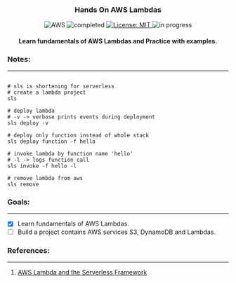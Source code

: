 <h3 align="center">
Hands On AWS Lambdas
</h3>

<!-- badges -->
<p align="center">

<!-- language -->
<img src="https://img.shields.io/badge/-AWS-orange" alt="AWS">

<!-- inprogress or completed -->
<img src="https://img.shields.io/badge/-completed-green" alt="completed">
	
<!-- inprogress or completed -->
<!-- <img src="https://img.shields.io/badge/-in%20progress-red" alt="in progress"> -->
	
<!-- licence -->
<a href="https://github.com/ftamur/iOSPencilKitDrawApp/blob/main/LICENSE">
<img src="https://img.shields.io/badge/License-MIT-lightgrey.svg" alt="License: MIT">
</a>
	
<!-- week of year -->
<img src="https://img.shields.io/badge/week-29-green" alt="in progress">

</p>

<h4 align="center">
Learn fundamentals of AWS Lambdas and Practice with examples.
</h4>

<h3>
Notes:
</h3><hr>

```properties

# sls is shortening for serverless
# create a lambda project 
sls

# deploy lambda
# -v -> verbose prints events during deployment
sls deploy -v

# deploy only function instead of whole stack
sls deploy function -f hello

# invoke lambda by function name 'hello' 
# -l -> logs function call
sls invoke -f hello -l 

# remove lambda from aws
sls remove

```

<h3>
Goals:
</h3><hr>

- [X] Learn fundamentals of AWS Lambdas.
- [ ] Build a project contains AWS services S3, DynamoDB and Lambdas. 

<h3>
References:
</h3><hr>

1. [AWS Lambda and the Serverless Framework](https://www.udemy.com/course/aws-lambda-serverless/)
